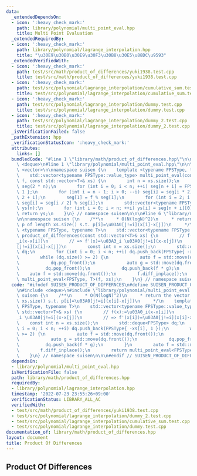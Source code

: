 ```yaml
---
data:
  _extendedDependsOn:
  - icon: ':heavy_check_mark:'
    path: library/polynomial/multi_point_eval.hpp
    title: Multi Point Evaluation
  _extendedRequiredBy:
  - icon: ':heavy_check_mark:'
    path: library/polynomial/lagrange_interpolation.hpp
    title: "\u30E9\u30B0\u30E9\u30F3\u30B8\u30E5\u88DC\u9593"
  _extendedVerifiedWith:
  - icon: ':heavy_check_mark:'
    path: test/src/math/product_of_differences/yuki1938.test.cpp
    title: test/src/math/product_of_differences/yuki1938.test.cpp
  - icon: ':heavy_check_mark:'
    path: test/src/polynomial/lagrange_interpolation/cumulative_sum.test.cpp
    title: test/src/polynomial/lagrange_interpolation/cumulative_sum.test.cpp
  - icon: ':heavy_check_mark:'
    path: test/src/polynomial/lagrange_interpolation/dummy.test.cpp
    title: test/src/polynomial/lagrange_interpolation/dummy.test.cpp
  - icon: ':heavy_check_mark:'
    path: test/src/polynomial/lagrange_interpolation/dummy_2.test.cpp
    title: test/src/polynomial/lagrange_interpolation/dummy_2.test.cpp
  _isVerificationFailed: false
  _pathExtension: hpp
  _verificationStatusIcon: ':heavy_check_mark:'
  attributes:
    links: []
  bundledCode: "#line 1 \"library/math/product_of_differences.hpp\"\n\n\n\n#include\
    \ <deque>\n#line 1 \"library/polynomial/multi_point_eval.hpp\"\n\n\n\n#include\
    \ <vector>\n\nnamespace suisen {\n    template <typename FPSType, typename T>\n\
    \    std::vector<typename FPSType::value_type> multi_point_eval(const FPSType&\
    \ f, const std::vector<T>& xs) {\n        int n = xs.size();\n        std::vector<FPSType>\
    \ seg(2 * n);\n        for (int i = 0; i < n; ++i) seg[n + i] = FPSType{ -xs[i],\
    \ 1 };\n        for (int i = n - 1; i > 0; --i) seg[i] = seg[i * 2] * seg[i *\
    \ 2 + 1];\n        seg[1] = f % seg[1];\n        for (int i = 2; i < 2 * n; ++i)\
    \ seg[i] = seg[i / 2] % seg[i];\n        std::vector<typename FPSType::value_type>\
    \ ys(n);\n        for (int i = 0; i < n; ++i) ys[i] = seg[n + i][0];\n       \
    \ return ys;\n    }\n} // namespace suisen\n\n\n#line 6 \"library/math/product_of_differences.hpp\"\
    \n\nnamespace suisen {\n    /**\n     * O(N(logN)^2)\n     * return the vector\
    \ p of length xs.size() s.t. p[i]=\u03A0[j!=i](x[i]-x[j])\n     */\n    template\
    \ <typename FPSType, typename T>\n    std::vector<typename FPSType::value_type>\
    \ product_of_differences(const std::vector<T>& xs) {\n        // f(x):=\u03A0\
    _i(x-x[i])\n        // => f'(x)=\u03A3_i \u03A0[j!=i](x-x[j])\n        // => f'(x[i])=\u03A0\
    [j!=i](x[i]-x[j])\n        const int n = xs.size();\n        std::deque<FPSType>\
    \ dq;\n        for (int i = 0; i < n; ++i) dq.push_back(FPSType{ -xs[i], 1 });\n\
    \        while (dq.size() >= 2) {\n            auto f = std::move(dq.front());\n\
    \            dq.pop_front();\n            auto g = std::move(dq.front());\n  \
    \          dq.pop_front();\n            dq.push_back(f * g);\n        }\n    \
    \    auto f = std::move(dq.front());\n        f.diff_inplace();\n        return\
    \ multi_point_eval<FPSType, T>(f, xs);\n    }\n} // namespace suisen\n\n\n\n"
  code: "#ifndef SUISEN_PRODUCT_OF_DIFFERNCES\n#define SUISEN_PRODUCT_OF_DIFFERNCES\n\
    \n#include <deque>\n#include \"library/polynomial/multi_point_eval.hpp\"\n\nnamespace\
    \ suisen {\n    /**\n     * O(N(logN)^2)\n     * return the vector p of length\
    \ xs.size() s.t. p[i]=\u03A0[j!=i](x[i]-x[j])\n     */\n    template <typename\
    \ FPSType, typename T>\n    std::vector<typename FPSType::value_type> product_of_differences(const\
    \ std::vector<T>& xs) {\n        // f(x):=\u03A0_i(x-x[i])\n        // => f'(x)=\u03A3\
    _i \u03A0[j!=i](x-x[j])\n        // => f'(x[i])=\u03A0[j!=i](x[i]-x[j])\n    \
    \    const int n = xs.size();\n        std::deque<FPSType> dq;\n        for (int\
    \ i = 0; i < n; ++i) dq.push_back(FPSType{ -xs[i], 1 });\n        while (dq.size()\
    \ >= 2) {\n            auto f = std::move(dq.front());\n            dq.pop_front();\n\
    \            auto g = std::move(dq.front());\n            dq.pop_front();\n  \
    \          dq.push_back(f * g);\n        }\n        auto f = std::move(dq.front());\n\
    \        f.diff_inplace();\n        return multi_point_eval<FPSType, T>(f, xs);\n\
    \    }\n} // namespace suisen\n\n\n#endif // SUISEN_PRODUCT_OF_DIFFERNCES\n"
  dependsOn:
  - library/polynomial/multi_point_eval.hpp
  isVerificationFile: false
  path: library/math/product_of_differences.hpp
  requiredBy:
  - library/polynomial/lagrange_interpolation.hpp
  timestamp: '2022-07-23 23:55:26+09:00'
  verificationStatus: LIBRARY_ALL_AC
  verifiedWith:
  - test/src/math/product_of_differences/yuki1938.test.cpp
  - test/src/polynomial/lagrange_interpolation/dummy_2.test.cpp
  - test/src/polynomial/lagrange_interpolation/cumulative_sum.test.cpp
  - test/src/polynomial/lagrange_interpolation/dummy.test.cpp
documentation_of: library/math/product_of_differences.hpp
layout: document
title: Product Of Differences
---
```

## Product Of Differences